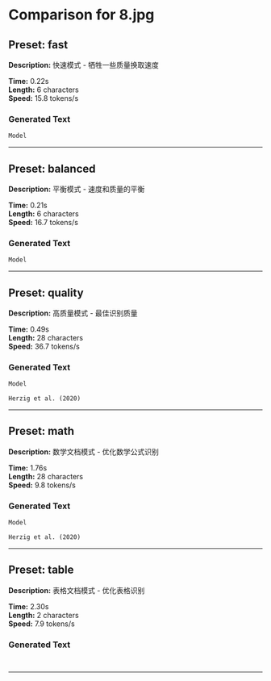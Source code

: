 # Comparison for 8.jpg

## Preset: fast

**Description:** 快速模式 - 牺牲一些质量换取速度

**Time:** 0.22s  
**Length:** 6 characters  
**Speed:** 15.8 tokens/s  

### Generated Text

```markdown
Model 
```

---

## Preset: balanced

**Description:** 平衡模式 - 速度和质量的平衡

**Time:** 0.21s  
**Length:** 6 characters  
**Speed:** 16.7 tokens/s  

### Generated Text

```markdown
Model 
```

---

## Preset: quality

**Description:** 高质量模式 - 最佳识别质量

**Time:** 0.49s  
**Length:** 28 characters  
**Speed:** 36.7 tokens/s  

### Generated Text

```markdown
Model

Herzig et al. (2020) 
```

---

## Preset: math

**Description:** 数学文档模式 - 优化数学公式识别

**Time:** 1.76s  
**Length:** 28 characters  
**Speed:** 9.8 tokens/s  

### Generated Text

```markdown
Model

Herzig et al. (2020) 
```

---

## Preset: table

**Description:** 表格文档模式 - 优化表格识别

**Time:** 2.30s  
**Length:** 2 characters  
**Speed:** 7.9 tokens/s  

### Generated Text

```markdown



```

---


